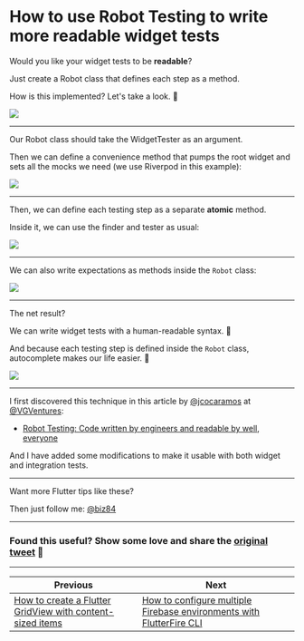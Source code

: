 # How to use Robot Testing to write more readable widget tests

Would you like your widget tests to be **readable**?

Just create a Robot class that defines each step as a method.

How is this implemented? Let's take a look. 🧵

![](020-robot-testing-1.png)

---

Our Robot class should take the WidgetTester as an argument.

Then we can define a convenience method that pumps the root widget and sets all the mocks we need (we use Riverpod in this example):

![](020-robot-testing-2.png)

---

Then, we can define each testing step as a separate **atomic** method.

Inside it, we can use the finder and tester as usual:

![](020-robot-testing-3.png)

---

We can also write expectations as methods inside the `Robot` class:

![](020-robot-testing-4.png)

---

The net result?

We can write widget tests with a human-readable syntax. 🎉

And because each testing step is defined inside the `Robot` class, autocomplete makes our life easier. 🚀

![](020-robot-testing-5.png)

----

I first discovered this technique in this article by [@jcocaramos](https://twitter.com/jcocaramos) at [@VGVentures](https://twitter.com/VGVentures):

- [Robot Testing: Code written by engineers and readable by well, everyone](https://verygood.ventures/blog/robot-testing-in-flutter)

And I have added some modifications to make it usable with both widget and integration tests.

----

Want more Flutter tips like these?

Then just follow me: [@biz84](https://twitter.com/biz84)

---

### Found this useful? Show some love and share the [original tweet](https://twitter.com/biz84/status/1466053266454818826) 🙏

---

| Previous | Next |
| -------- | ---- |
| [How to create a Flutter GridView with content-sized items](../0018-how-to-create-a-flutter-gridview-with-content-sized-items/index.md) | [How to configure multiple Firebase environments with FlutterFire CLI](../0020-how-to-configure-multiple-firebase-environments-with-flutterfire-cli/index.md) |

<!-- TODO:UPDATE -->